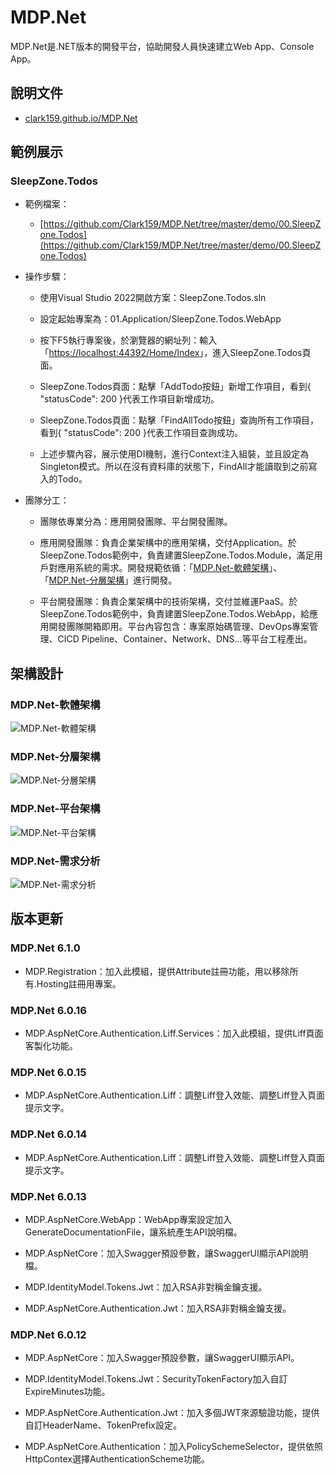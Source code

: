# MDP.Net 

MDP.Net是.NET版本的開發平台，協助開發人員快速建立Web App、Console App。


## 說明文件

- [clark159.github.io/MDP.Net](https://clark159.github.io/MDP.Net/)


## 範例展示

### SleepZone.Todos

- 範例檔案：

  - [https://github.com/Clark159/MDP.Net/tree/master/demo/00.SleepZone.Todos](https://github.com/Clark159/MDP.Net/tree/master/demo/00.SleepZone.Todos)

- 操作步驟：

  - 使用Visual Studio 2022開啟方案：SleepZone.Todos.sln
  
  - 設定起始專案為：01.Application/SleepZone.Todos.WebApp
  
  - 按下F5執行專案後，於瀏覽器的網址列：輸入「[https://localhost:44392/Home/Index](https://localhost:44392/Home/Index)」，進入SleepZone.Todos頁面。
  
  - SleepZone.Todos頁面：點擊「AddTodo按鈕」新增工作項目，看到{ "statusCode": 200 }代表工作項目新增成功。

  - SleepZone.Todos頁面：點擊「FindAllTodo按鈕」查詢所有工作項目，看到{ "statusCode": 200 }代表工作項目查詢成功。
  
  - 上述步驟內容，展示使用DI機制，進行Context注入組裝，並且設定為Singleton模式。所以在沒有資料庫的狀態下，FindAll才能讀取到之前寫入的Todo。

- 團隊分工：

  - 團隊依專業分為：應用開發團隊、平台開發團隊。
  
  - 應用開發團隊：負責企業架構中的應用架構，交付Application。於SleepZone.Todos範例中，負責建置SleepZone.Todos.Module，滿足用戶對應用系統的需求。開發規範依循：「[MDP.Net-軟體架構](https://github.com/Clark159/MDP.Net#mdpnet-%E8%BB%9F%E9%AB%94%E6%9E%B6%E6%A7%8B)」、「[MDP.Net-分層架構](https://github.com/Clark159/MDP.Net#mdpnet-%E5%88%86%E5%B1%A4%E6%9E%B6%E6%A7%8B)」進行開發。
  
  - 平台開發團隊：負責企業架構中的技術架構，交付並維運PaaS。於SleepZone.Todos範例中，負責建置SleepZone.Todos.WebApp，給應用開發團隊開箱即用。平台內容包含：專案原始碼管理、DevOps專案管理、CICD Pipeline、Container、Network、DNS...等平台工程產出。
     
     
## 架構設計

### MDP.Net-軟體架構

![MDP.Net-軟體架構](https://raw.githubusercontent.com/Clark159/MDP.Net/master/docs/MDP.Net-%E8%BB%9F%E9%AB%94%E6%9E%B6%E6%A7%8B.png)

### MDP.Net-分層架構

![MDP.Net-分層架構](https://raw.githubusercontent.com/Clark159/MDP.Net/master/docs/MDP.Net-%E5%88%86%E5%B1%A4%E6%9E%B6%E6%A7%8B.png)

### MDP.Net-平台架構

![MDP.Net-平台架構](https://raw.githubusercontent.com/Clark159/MDP.Net/master/docs/MDP.Net-%E5%B9%B3%E5%8F%B0%E6%9E%B6%E6%A7%8B.png)

### MDP.Net-需求分析

![MDP.Net-需求分析](https://raw.githubusercontent.com/Clark159/MDP.Net/master/docs/MDP.Net-%E9%9C%80%E6%B1%82%E5%88%86%E6%9E%90.png)


## 版本更新

### MDP.Net 6.1.0

- MDP.Registration：加入此模組，提供Attribute註冊功能，用以移除所有.Hosting註冊用專案。

### MDP.Net 6.0.16

- MDP.AspNetCore.Authentication.Liff.Services：加入此模組，提供Liff頁面客製化功能。

### MDP.Net 6.0.15

- MDP.AspNetCore.Authentication.Liff：調整Liff登入效能、調整Liff登入頁面提示文字。

### MDP.Net 6.0.14

- MDP.AspNetCore.Authentication.Liff：調整Liff登入效能、調整Liff登入頁面提示文字。

### MDP.Net 6.0.13

- MDP.AspNetCore.WebApp：WebApp專案設定加入GenerateDocumentationFile，讓系統產生API說明檔。

- MDP.AspNetCore：加入Swagger預設參數，讓SwaggerUI顯示API說明檔。

- MDP.IdentityModel.Tokens.Jwt：加入RSA非對稱金鑰支援。

- MDP.AspNetCore.Authentication.Jwt：加入RSA非對稱金鑰支援。

### MDP.Net 6.0.12

- MDP.AspNetCore：加入Swagger預設參數，讓SwaggerUI顯示API。

- MDP.IdentityModel.Tokens.Jwt：SecurityTokenFactory加入自訂ExpireMinutes功能。

- MDP.AspNetCore.Authentication.Jwt：加入多個JWT來源驗證功能，提供自訂HeaderName、TokenPrefix設定。

- MDP.AspNetCore.Authentication：加入PolicySchemeSelector，提供依照HttpContex選擇AuthenticationScheme功能。
